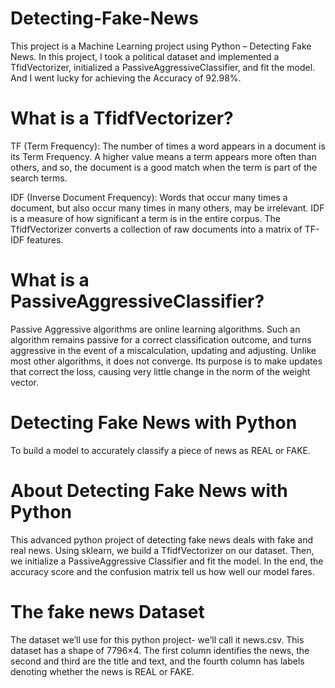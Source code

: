 # Detecting-Fake-News
This project is a Machine Learning project using Python – Detecting Fake News. In this project, I took a political dataset and implemented a TfidVectorizer, initialized a 
PassiveAggressiveClassifier, and fit the model. And I went lucky for achieving the Accuracy of 92.98%. 

# What is a TfidfVectorizer?
TF (Term Frequency): 
The number of times a word appears in a document is its Term Frequency. A higher value means a term appears more often than others, and so, the document is a good match 
when the term is part of the search terms.

IDF (Inverse Document Frequency):
Words that occur many times a document, but also occur many times in many others, may be irrelevant. IDF is a measure of how significant a term is in the entire corpus.
The TfidfVectorizer converts a collection of raw documents into a matrix of TF-IDF features.

# What is a PassiveAggressiveClassifier?
Passive Aggressive algorithms are online learning algorithms. Such an algorithm remains passive for a correct classification outcome, and turns aggressive in the event of 
a miscalculation, updating and adjusting. Unlike most other algorithms, it does not converge. Its purpose is to make updates that correct the loss, causing very little change 
in the norm of the weight vector.

# Detecting Fake News with Python
To build a model to accurately classify a piece of news as REAL or FAKE.

# About Detecting Fake News with Python
This advanced python project of detecting fake news deals with fake and real news. Using sklearn, we build a TfidfVectorizer on our dataset. Then, we initialize a 
PassiveAggressive Classifier and fit the model. In the end, the accuracy score and the confusion matrix tell us how well our model fares.

# The fake news Dataset
The dataset we’ll use for this python project- we’ll call it news.csv. This dataset has a shape of 7796×4. The first column identifies the news, the second and third are the 
title and text, and the fourth column has labels denoting whether the news is REAL or FAKE. 

